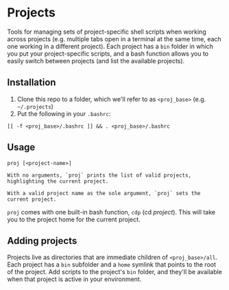# Projects
Tools for managing sets of project-specific shell scripts when working across projects (e.g. multiple tabs open in a terminal at the same time, each one working in a different project).  Each project has a `bin` folder in which you put your project-specific scripts, and a bash function allows you to easily switch between projects (and list the available projects).

## Installation
1. Clone this repo to a folder, which we'll refer to as `<proj_base>` (e.g. `~/.projects`)
2. Put the following in your `.bashrc`:
```
[[ -f <proj_base>/.bashrc ]] && . <proj_base>/.bashrc
```

## Usage
```
proj [<project-name>]

With no arguments, `proj` prints the list of valid projects, highlighting the current project.

With a valid project name as the sole argument, `proj` sets the current project.
```

`proj` comes with one built-in bash function, `cdp` (cd *project*). This will take you to the project home for the current project.

## Adding projects
Projects live as directories that are immediate children of `<proj_base>/all`. Each project has a `bin` subfolder and a `home` symlink that points to the root of the project.  Add scripts to the project's `bin` folder, and they'll be available when that project is active in your environment.
